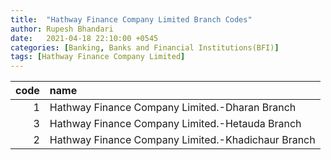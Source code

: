 ```yaml
---
title:  "Hathway Finance Company Limited Branch Codes"
author: Rupesh Bhandari
date:   2021-04-18 22:10:00 +0545
categories: [Banking, Banks and Financial Institutions(BFI)]
tags: [Hathway Finance Company Limited]
---
```


|   code | name                                               |
|-------:|:---------------------------------------------------|
|      1 | Hathway Finance Company Limited.-Dharan Branch     |
|      3 | Hathway Finance Company Limited.-Hetauda Branch    |
|      2 | Hathway Finance Company Limited.-Khadichaur Branch |